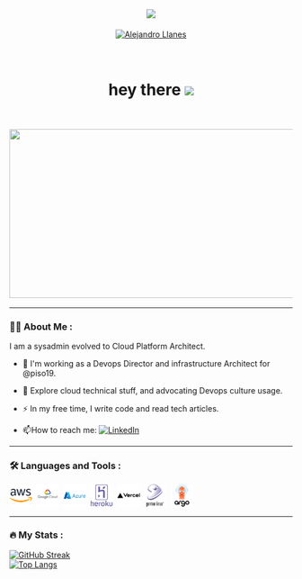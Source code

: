 
<!--
**alejandro-llanes/alejandro-llanes** is a ✨ _special_ ✨ repository because its `README.md` (this file) appears on your GitHub profile.

Here are some ideas to get you started:

- 🔭 I’m currently working on ...
- 🌱 I’m currently learning ...
- 👯 I’m looking to collaborate on ...
- 🤔 I’m looking for help with ...
- 💬 Ask me about ...
- 📫 How to reach me: ...
- 😄 Pronouns: ...
- ⚡ Fun fact: ...
-->
<div id="header" align="center">
  <img src="https://media3.giphy.com/media/v1.Y2lkPTc5MGI3NjExdHVqMHE0Y3RnMzU3YTc1MmR3NXA5MzhkNWEzOGN1dmo3aGR2MDI0diZlcD12MV9pbnRlcm5hbF9naWZfYnlfaWQmY3Q9Zw/DwlFRgKo87zDW/giphy.webp" width="100"/>
</div>

<br/>

<div id="badges" align="center">
 <a href="https://www.linkedin.com/in/alejandro-llanes-senior-sre/">
  <img src="https://img.shields.io/badge/LinkedIn-blue?style=for-the-badge&logo=linkedin&logoColor=white" alt="Alejandro Llanes"/>
  </a>
  <br/>
  <img src="https://komarev.com/ghpvc/?username=alejandro-llanes&style=flat-square&color=blue" alt=""/>
</div>

<br/>

<h1 align="center">
  hey there
  <img src="https://media.giphy.com/media/hvRJCLFzcasrR4ia7z/giphy.gif" width="30px"/>
</h1>

<br/>
<br/>

<div align="center">
  <Img src="https://i.giphy.com/media/v1.Y2lkPTc5MGI3NjExZG9wYXE0bmsyb25vaWN0cXF2MGUzdGx4a3o0NnV2ejVoZ3VvZzFjNyZlcD12MV9pbnRlcm5hbF9naWZfYnlfaWQmY3Q9Zw/f3iwJFOVOwuy7K6FFw/giphy.gif" width="600" height="300"/>
</div>

---

### :man_technologist: About Me :
I am a sysadmin evolved to Cloud Platform Architect.

- :telescope: I'm working as a Devops Director and infrastructure Architect for @piso19.

- :seedling: Explore cloud technical stuff, and advocating Devops culture usage.

- :zap: In my free time, I write code and read tech articles.

- :mailbox:How to reach me: [![LinkedIn](https://img.shields.io/badge/-Linkedin-blue?style=flat&logo=Linkedin&logoColor=white)](https://www.linkedin.com/in/alejandro-llanes-senior-sre/)

--- 

### :hammer_and_wrench: Languages and Tools :

<div>
    <img src="https://github.com/devicons/devicon/blob/master/icons/amazonwebservices/amazonwebservices-original-wordmark.svg" title="Amazon Web Services" alt="Amazon Web Services" width="40" height="40"/>&nbsp;
    <img src="https://github.com/devicons/devicon/blob/master/icons/googlecloud/googlecloud-original-wordmark.svg" title="Google Cloud" alt="Google Cloud" width="40" height="40"/>&nbsp;
    <img src="https://github.com/devicons/devicon/blob/master/icons/azure/azure-original-wordmark.svg" title="Azure" alt="Azure" width="40" height="40"/>&nbsp;
    <img src="https://github.com/devicons/devicon/blob/master/icons/heroku/heroku-original-wordmark.svg" title="Heroku" alt="Heroku" width="40" height="40"/>&nbsp;
    <img src="https://github.com/devicons/devicon/blob/master/icons/vercel/vercel-original-wordmark.svg" title="Vercel" alt="Vercel" width="40" height="40"/>&nbsp;
    <img src="https://github.com/devicons/devicon/blob/master/icons/gentoo/gentoo-original-wordmark.svg" title="Gentoo Linux" alt="Gentoo Linux" width="40" height="40"/>&nbsp;
    <img src="https://github.com/devicons/devicon/blob/master/icons/argocd/argocd-original-wordmark.svg" title="Argo" alt="Argo" width="40" height="40"/>
</div>

---

### :fire: My Stats :
<!--[![GitHub Streak](http://github-readme-streak-stats.herokuapp.com?user=alejandro-llanes&theme=tokyonight&hide_border=true)](https://git.io/streak-stats)-->
[![GitHub Streak](http://streak-stats.demolab.com?user=alejandro-llanes&theme=tokyonight&hide_border=true)](https://git.io/streak-stats)
<br/>
[![Top Langs](https://github-readme-stats.vercel.app/api/top-langs/?username=alejandro-llanes&layout=compact&theme=synthwave)](https://github.com/anuraghazra/github-readme-stats)
